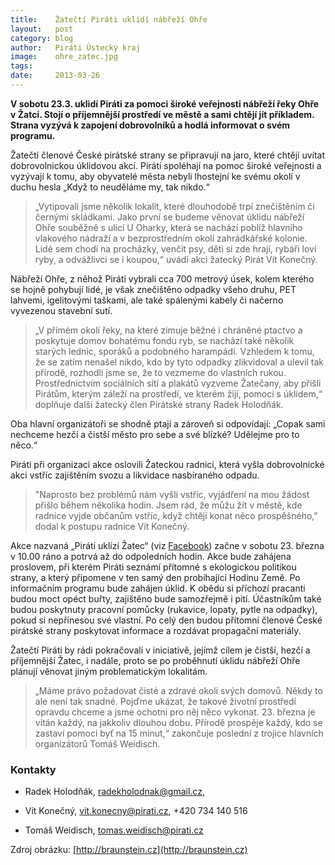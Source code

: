```yaml
---
title:	  Žatečtí Piráti uklidí nábřeží Ohře
layout:	  post
category: blog
author:	  Piráti Ústecký kraj
image:	  ohre_zatec.jpg
tags:
date:	  2013-03-26
---
```

            
**V sobotu 23.3. uklidí Piráti za pomoci široké veřejnosti nábřeží řeky Ohře v Žatci. Stojí o příjemnější prostředí ve městě a sami chtějí jít příkladem. Strana vyzývá k zapojení dobrovolníků a hodlá informovat o svém programu.**


Žatečtí členové České pirátské strany se připravují na jaro, které chtějí uvítat dobrovolnickou úklidovou akcí. Piráti spoléhají na pomoc široké veřejnosti a vyzývají k tomu, aby obyvatelé města nebyli lhostejní ke svému okolí v duchu hesla „Když to neuděláme my, tak nikdo.“

>„Vytipovali jsme několik lokalit, které dlouhodobě trpí znečištěním či černými skládkami. Jako první se budeme věnovat úklidu nábřeží Ohře souběžně s ulicí U Oharky, která se nachází poblíž hlavního vlakového nádraží a v bezprostředním okolí zahrádkářské kolonie. Lidé sem chodí na procházky, venčit psy, děti si zde hrají, rybáři loví ryby, a odvážlivci se i koupou,“ uvádí akci žatecký Pirát Vít Konečný.

Nábřeží Ohře, z něhož Piráti vybrali cca 700 metrový úsek, kolem kterého se hojně pohybují lidé, je však znečištěno odpadky všeho druhu, PET lahvemi, igelitovými taškami, ale také spálenými kabely či načerno vyvezenou stavební sutí.

>„V přímém okolí řeky, na které zimuje běžné i chráněné ptactvo a poskytuje domov bohatému fondu ryb, se nachází také několik starých lednic, sporáků a podobného harampádí. Vzhledem k tomu, že se zatím nenašel nikdo, kdo by tyto odpadky zlikvidoval a ulevil tak přírodě, rozhodli jsme se, že to vezmeme do vlastních rukou. Prostřednictvím sociálních sítí a plakátů vyzveme Žatečany, aby přišli Pirátům, kterým záleží na prostředí, ve kterém žijí, pomoci s úklidem,“ doplňuje další žatecký člen Pirátské strany Radek Holodňák.

Oba hlavní organizátoři se shodně ptají a zároveň si odpovídají: „Copak sami nechceme hezčí a čistší město pro sebe a své blízké? Udělejme pro to něco.“

Piráti při organizaci akce oslovili Žateckou radnici, která vyšla dobrovolnické akci vstříc zajištěním svozu a likvidace nasbíraného odpadu.

>"Naprosto bez problémů nám vyšli vstříc, vyjádření na mou žádost přišlo během několika hodin. Jsem rád, že můžu žít v městě, kde radnice vyjde občanům vstříc, když chtějí konat něco prospěšného," dodal k postupu radnice Vít Konečný.

Akce nazvaná „Piráti uklízí Žatec“ (viz [Facebook](https///cs-cz.facebook.com/PiratiZatec)) začne v sobotu 23. března v 10.00 ráno a potrvá až do odpoledních hodin. Akce bude zahájena proslovem, při kterém Piráti seznámí přítomné s ekologickou politikou strany, a který připomene v ten samý den probíhající Hodinu Země.
Po informačním programu bude zahájen úklid. K obědu si příchozí pracanti budou moct opéct buřty, zajištěno bude samozřejmě i pití. Účastníkům také budou poskytnuty pracovní pomůcky (rukavice, lopaty, pytle na odpadky), pokud si nepřinesou své vlastní. Po celý den budou přítomní členové České pirátské strany poskytovat informace a rozdávat propagační materiály.

Žatečtí Piráti by rádi pokračovali v iniciativě, jejímž cílem je čistší, hezčí a příjemnější Žatec, i nadále, proto se po proběhnutí úklidu nábřeží Ohře plánují věnovat jiným problematickým lokalitám.

>„Máme právo požadovat čisté a zdravé okolí svých domovů. Někdy to ale není tak snadné. Pojďme ukázat, že takové životní prostředí opravdu chceme a jsme ochotni pro něj něco vykonat. 23. března je vítán každý, na jakkoliv dlouhou dobu. Přírodě prospěje každý, kdo se zastaví pomoci byť na 15 minut,“ zakončuje poslední z trojice hlavních organizátorů Tomáš Weidisch.

### Kontakty


*  Radek Holodňák, radekholodnak@gmail.cz,

*  Vít Konečný, vit.konecny@pirati.cz, +420 734 140 516

*  Tomáš Weidisch, tomas.weidisch@pirati.cz

Zdroj obrázku: [http://braunstein.cz](http://braunstein.cz)
